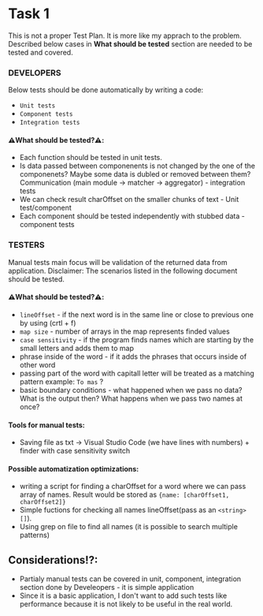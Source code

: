 # Task 1

This is not a proper Test Plan. It is more like my apprach to the problem.
Described below cases in **What should be tested** section are needed to be tested and covered.

### DEVELOPERS

Below tests should be done automatically by writing a code:

- `Unit tests`
- `Component tests`
- `Integration tests`

#### ⚠️What should be tested?⚠️:

- Each function should be tested in unit tests.
- Is data passed between componenents is not changed by the one of the componenets? Maybe some data is dubled or removed between them?<br/>
  Communication (main module -> matcher -> aggregator) - integration tests
- We can check result charOffset on the smaller chunks of text - Unit test/component
- Each component should be tested independently with stubbed data - component tests

### TESTERS

Manual tests main focus will be validation of the returned data from application.
Disclaimer: The scenarios listed in the following document should be tested.

#### ⚠️What should be tested?⚠️:

- `lineOffset` - if the next word is in the same line or close to previous one by using (crtl + f)
- `map size` - number of arrays in the map represents finded values
- `case sensitivity` - if the program finds names which are starting by the small letters and adds them to map
- phrase inside of the word - if it adds the phrases that occurs inside of other word
- passing part of the word with capitall letter will be treated as a matching pattern example: `To mas` ?
- basic boundary conditions - what happened when we pass no data? What is the output then? What happens when we pass two names at once?

#### Tools for manual tests:

- Saving file as txt -> Visual Studio Code (we have lines with numbers) + finder with case sensitivity switch

#### Possible automatization optimizations:

- writing a script for finding a charOffset for a word where we can pass array of names. Result would be stored as `{name: [charOffset1, charOffset2]}`
- Simple fuctions for checking all names lineOffset(pass as an `<string>[]`).
- Using grep on file to find all names (it is possible to search multiple patterns)

## Considerations⁉:

- Partialy manual tests can be covered in unit, component, integration section done by Develeopers - it is simple application
- Since it is a basic application, I don't want to add such tests like performance because it is not likely to be useful in the real world.
